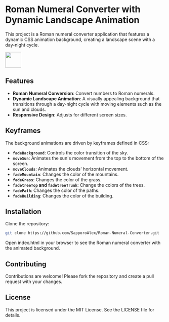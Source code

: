 # Roman Numeral Converter with Dynamic Landscape Animation
This project is a Roman numeral converter application that features a dynamic CSS animation background, creating a landscape scene with a day-night cycle.

<img src="https://github.com/SapporoAlex/Roman-Numeral-Converter/blob/main/preview.gif" width="50vw" height="auto">

## Features

- **Roman Numeral Conversion**: Convert numbers to Roman numerals.
- **Dynamic Landscape Animation**: A visually appealing background that transitions through a day-night cycle with moving elements such as the sun and clouds.
- **Responsive Design**: Adjusts for different screen sizes.

## Keyframes

The background animations are driven by keyframes defined in CSS:
- **`fadeBackground`**: Controls the color transition of the sky.
- **`moveSun`**: Animates the sun's movement from the top to the bottom of the screen.
- **`moveClouds`**: Animates the clouds' horizontal movement.
- **`fadeMountain`**: Changes the color of the mountains.
- **`fadeGrass`**: Changes the color of the grass.
- **`fadetreeTop` and `fadetreeTrunk`**: Change the colors of the trees.
- **`fadePath`**: Changes the color of the paths.
- **`fadeBuilding`**: Changes the color of the building.

## Installation
Clone the repository:
```bash
git clone https://github.com/SapporoAlex/Roman-Numeral-Converter.git
```
Open index.html in your browser to see the Roman numeral converter with the animated background.

## Contributing
Contributions are welcome! Please fork the repository and create a pull request with your changes.

## License
This project is licensed under the MIT License. See the LICENSE file for details.
